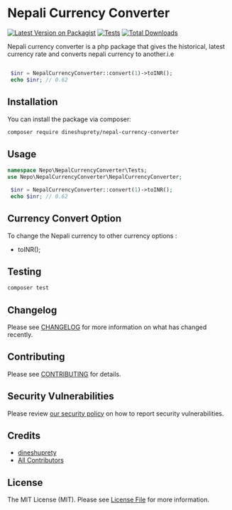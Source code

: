 
# Nepali Currency Converter

[![Latest Version on Packagist](https://img.shields.io/packagist/v/dineshuprety/nepal-currency-converter.svg?style=flat-square)](https://packagist.org/packages/dineshuprety/nepal-currency-converter)
[![Tests](https://github.com/dineshuprety/nepal-currency-converter/actions/workflows/run-tests.yml/badge.svg?branch=main)](https://github.com/dineshuprety/nepal-currency-converter/actions/workflows/run-tests.yml)
[![Total Downloads](https://img.shields.io/packagist/dt/dineshuprety/nepal-currency-converter.svg?style=flat-square)](https://packagist.org/packages/dineshuprety/nepal-currency-converter)

Nepali currency converter is a php package that gives the historical, latest currency rate and converts nepali currency to another.i.e
```php

 $inr = NepalCurrencyConverter::convert(1)->toINR();
 echo $inr; // 0.62

```

## Installation

You can install the package via composer:

```bash
composer require dineshuprety/nepal-currency-converter
```

## Usage

```php
namespace Nepo\NepalCurrencyConverter\Tests;
use Nepo\NepalCurrencyConverter\NepalCurrencyConverter;

 $inr = NepalCurrencyConverter::convert(1)->toINR();
 echo $inr; // 0.62

```
## Currency Convert Option
To change the Nepali currency to other currency options : 
* toINR();

## Testing

```bash
composer test
```

## Changelog

Please see [CHANGELOG](CHANGELOG.md) for more information on what has changed recently.

## Contributing

Please see [CONTRIBUTING](https://github.com/spatie/.github/blob/main/CONTRIBUTING.md) for details.

## Security Vulnerabilities

Please review [our security policy](../../security/policy) on how to report security vulnerabilities.

## Credits

- [dineshuprety](https://github.com/dineshuprety)
- [All Contributors](../../contributors)

## License

The MIT License (MIT). Please see [License File](LICENSE.md) for more information.

